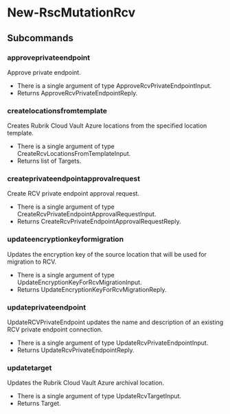 # New-RscMutationRcv
## Subcommands
### approveprivateendpoint
Approve private endpoint.

- There is a single argument of type ApproveRcvPrivateEndpointInput.
- Returns ApproveRcvPrivateEndpointReply.
### createlocationsfromtemplate
Creates Rubrik Cloud Vault Azure locations from the specified location template.

- There is a single argument of type CreateRcvLocationsFromTemplateInput.
- Returns list of Targets.
### createprivateendpointapprovalrequest
Create RCV private endpoint approval request.

- There is a single argument of type CreateRcvPrivateEndpointApprovalRequestInput.
- Returns CreateRcvPrivateEndpointApprovalRequestReply.
### updateencryptionkeyformigration
Updates the encryption key of the source location that will be used for
migration to RCV.

- There is a single argument of type UpdateEncryptionKeyForRcvMigrationInput.
- Returns UpdateEncryptionKeyForRcvMigrationReply.
### updateprivateendpoint
UpdateRCVPrivateEndpoint updates the name and description of an existing
RCV private endpoint connection.

- There is a single argument of type UpdateRcvPrivateEndpointInput.
- Returns UpdateRcvPrivateEndpointReply.
### updatetarget
Updates the Rubrik Cloud Vault Azure archival location.

- There is a single argument of type UpdateRcvTargetInput.
- Returns Target.

